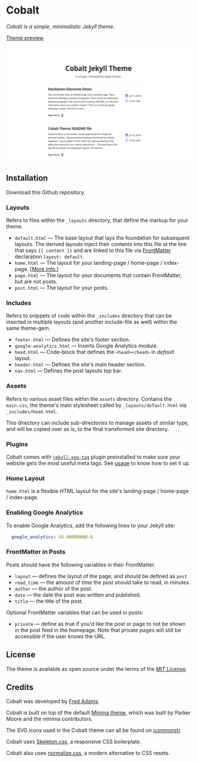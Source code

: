 # Cobalt

*Cobalt is a simple, minimalistic Jekyll theme.*

[Theme preview](https://xtrp.github.io/cobalt-jekyll-theme/)

![Cobalt theme preview](/screenshot.png)

## Installation

Download this Github repository.

### Layouts

Refers to files within the `_layouts` directory, that define the markup for your theme.

  - `default.html` &mdash; The base layout that lays the foundation for subsequent layouts. The derived layouts inject their contents into this file at the line that says ` {{ content }} ` and are linked to this file via [FrontMatter](https://jekyllrb.com/docs/frontmatter/) declaration `layout: default`.
  - `home.html` &mdash; The layout for your landing-page / home-page / index-page. [[More Info.](#home-layout)]
  - `page.html` &mdash; The layout for your documents that contain FrontMatter, but are not posts.
  - `post.html` &mdash; The layout for your posts.

### Includes

Refers to snippets of code within the `_includes` directory that can be inserted in multiple layouts (and another include-file as well) within the same theme-gem.

  - `footer.html` &mdash; Defines the site's footer section.
  - `google-analytics.html` &mdash; Inserts Google Analytics module.
  - `head.html` &mdash; Code-block that defines the `<head></head>` in *default* layout.
  - `header.html` &mdash; Defines the site's main header section.
  - `nav.html` &mdash; Defines the post layouts top bar.

### Assets

Refers to various asset files within the `assets` directory.
Contains the `main.css`, the theme's main stylesheet called by `_layouts/default.html` via `_includes/head.html`.

This directory can include sub-directories to manage assets of similar type, and will be copied over as is, to the final transformed site directory.

### Plugins

Cobalt comes with [`jekyll-seo-tag`](https://github.com/jekyll/jekyll-seo-tag) plugin preinstalled to make sure your website gets the most useful meta tags. See [usage](https://github.com/jekyll/jekyll-seo-tag#usage) to know how to set it up.

### Home Layout

`home.html` is a flexible HTML layout for the site's landing-page / home-page / index-page. <br/>

### Enabling Google Analytics

To enable Google Analytics, add the following lines to your Jekyll site:

```yaml
  google_analytics: UA-NNNNNNNN-N
```

### FrontMatter in Posts

Posts should have the following variables in their FrontMatter:

 - `layout` &mdash; defines the layout of the page, and should be defined as `post`
 - `read_time` &mdash; the amount of time the post should take to read, in minutes.
 - `author` &mdash; the author of the post.
 - `date` &mdash; the date the post was written and published.
 - `title` &mdash; the title of the post.

Optional FrontMatter variables that can be used in posts:

 - `private` &mdash; define as true if you'd like the post or page to not be shown in the post feed in the homepage. Note that private pages will still be accessible if the user knows the URL.

## License

The theme is available as open source under the terms of the [MIT License](http://opensource.org/licenses/MIT).

## Credits

Cobalt was developed by [Fred Adams](https://xtrp.github.io).

Cobalt is built on top of the default [Minima theme](https://jekyll.github.io/minima/), which was built by Parker Moore and the minima contributors.

The SVG icons used in the Cobalt theme can all be found on [iconmonstr](http://iconmonstr.com).

Cobalt uses [Skeleton.css](http://getskeleton.com), a responsive CSS boilerplate.

Cobalt also uses [normalize.css](https://necolas.github.io/normalize.css/), a modern alternative to CSS resets.
